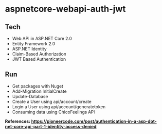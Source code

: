 # aspnetcore-webapi-auth-jwt

## Tech

* Web API in ASP.NET Core 2.0
* Entity Framework 2.0
* ASP.NET Identity
* Claim-Based Authorization
* JWT Based Authentication

## Run

* Get packages with Nuget
* Add-Migration InitialCreate
* Update-Database
* Create a User using api/account/create
* Login a User using api/account/generatetoken
* Consuming data using ChicoFeelings API

**References: https://pioneercode.com/post/authentication-in-a-asp-dot-net-core-api-part-1-identity-access-denied**
